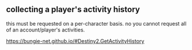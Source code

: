## collecting a player's activity history

this must be requested on a per-character basis. no you cannot request all of an account/player's activities.

https://bungie-net.github.io/#Destiny2.GetActivityHistory